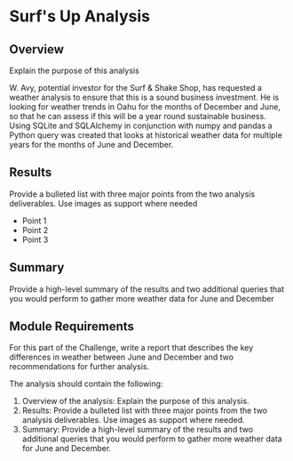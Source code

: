 # Surf's Up Analysis

## Overview
Explain the purpose of this analysis

W. Avy, potential investor for the Surf & Shake Shop, has requested a weather analysis to ensure that this is a sound business investment. He is looking for weather trends in Oahu for the months of December and June, so that he can assess if this will be a year round sustainable business. Using SQLite and SQLAlchemy in conjunction with numpy and pandas a Python query was created that looks at historical weather data for multiple years for the months of June and December.

## Results
Provide a bulleted list with three major points from the two analysis deliverables. Use images as support where needed

- Point 1
- Point 2
- Point 3

## Summary
Provide a high-level summary of the results and two additional queries that you would perform to gather more weather data for June and December

## Module Requirements
For this part of the Challenge, write a report that describes the key differences in weather between June and December and two recommendations for further analysis.

The analysis should contain the following:

1. Overview of the analysis: Explain the purpose of this analysis.
2. Results: Provide a bulleted list with three major points from the two analysis deliverables. Use images as support where needed.
3. Summary: Provide a high-level summary of the results and two additional queries that you would perform to gather more weather data for June and December.

